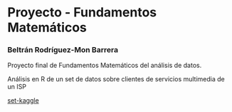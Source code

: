 # Proyecto - Fundamentos Matemáticos
### Beltrán Rodríguez-Mon Barrera
Proyecto final de Fundamentos Matemáticos del análisis de datos.

Análisis en R de un set de datos sobre clientes de servicios multimedia de un ISP

[set-kaggle](https://www.kaggle.com/blastchar/telco-customer-churn)
